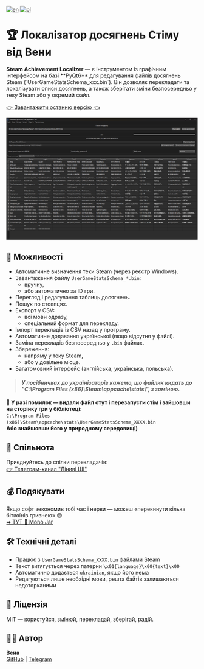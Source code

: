 [![en](https://img.shields.io/badge/english-red.svg)](https://github.com/PanVena/SteamAchievementLocalizer/blob/main/README.md)
[![pl](https://img.shields.io/badge/polski-green.svg)](https://github.com/PanVena/SteamAchievementLocalizer/blob/main/README.pl.md)

<h1>🏆 Локалізатор досягнень Стіму від Вени</h1>

<p><strong>Steam Achievement Localizer</strong> — є інструментом із графічним інтерфейсом на базі **PyQt6** для редагування файлів досягнень Steam (`UserGameStatsSchema_xxx.bin`).  
Він дозволяє перекладати та локалізувати описи досягнень, а також зберігати зміни безпосередньо у теку Steam або у окремий файл.  

<p><a class="button-link" href="https://github.com/PanVena/SteamAchievementLocalizer/releases/latest" target="_blank">👉 Завантажити останню версію 👈</a></p>


![Скрін](assets/scrn_ukr.png)



## 📌 Можливості
- Автоматичне визначення теки Steam (через реєстр Windows).  
- Завантаження файлу `UserGameStatsSchema_*.bin`:
  - вручну,  
  - або автоматично за ID гри.  
- Перегляд і редагування таблиць досягнень.  
- Пошук по стовпцях.  
- Експорт у CSV:
  - всі мови одразу,  
  - спеціальний формат для перекладу.  
- Імпорт перекладів із CSV назад у програму.  
- Автоматичне додавання української (якщо відсутня у файлі).  
- Заміна перекладів безпосередньо у `.bin` файлах.  
- Збереження:
  - напряму у теку Steam,  
  - або у довільне місце.  
- Багатомовний інтерфейс (англійська, українська, польська).  

<blockquote>
   <h4> <p><strong><i>У посібничках до українізаторів кажемо, що файлик кидать до "C:\Program Files (x86)\Steam\appcache\stats\", з заміною.</i></strong></p></h4>
</blockquote>

<p><strong>🧯 У разі помилок — видали файл отут і перезапусти стім і зайшовши на сторінку гри у бібліотеці:</strong><br>
<code>C:\Program Files (x86)\Steam\appcache\stats\UserGameStatsSchema_XXXX.bin</code><br>
<strong>Або знайшовши його у природному середовищі)</strong></p>


<h2>👥 Спільнота</h2>
<p>Приєднуйтесь до спілки перекладачів:<br>
<a href="https://t.me/linyvi_sh_ji" target="_blank">👉 Телеграм-канал "Ліниві ШІ"</a></p>

<h2>💰 Подякувати</h2>
<p>Якщо софт зекономив тобі час і нерви — можеш «перекинути кілька біткоїнів гривнею» 😄<br>
<a href="https://send.monobank.ua/jar/9V3wRMZD7C" target="_blank">➡ ТУТ 🌻 Mono Jar</a></p>

<h2>🛠 Технічні деталі</h2>
<ul>
    <li>Працює з <code>UserGameStatsSchema_XXXX.bin</code> файлами Steam</li>
    <li>Текст витягується через патерни <code>\x01{language}\x00{text}\x00</code></li>
    <li>Автоматично додається <code>ukrainian</code>, якщо його нема</li>
    <li>Редагуються лише необхідні мови, решта байтів залишаються недоторканими</li>
</ul>

<h2>🔖 Ліцензія</h2>
<p>MIT — користуйся, змінюй, перекладай, зберігай, радій.</p>

<h2>🧑‍💻 Автор</h2>
<p><strong>Вена</strong><br>
<a href="https://github.com/PanVena" target="_blank">GitHub</a> | <a href="https://t.me/Pan_Vena" target="_blank">Telegram</a></p>
